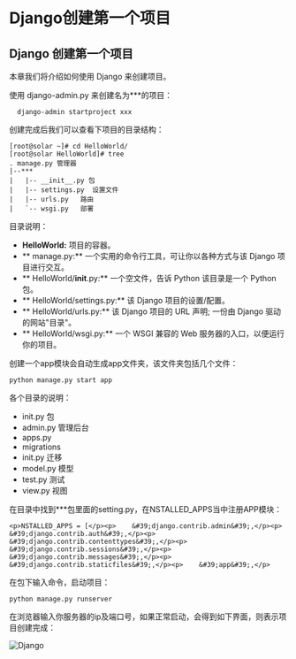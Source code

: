 # Django创建第一个项目


## Django 创建第一个项目

 本章我们将介绍如何使用 Django 来创建项目。

使用 django-admin.py 来创建名为***的项目：

 
```  django-admin startproject xxx```

 创建完成后我们可以查看下项目的目录结构：

 
```
[root@solar ~]# cd HelloWorld/
[root@solar HelloWorld]# tree
. manage.py 管理器
|--*** 
|   |-- __init__.py 包
|   |-- settings.py  设置文件
|   |-- urls.py   路由
|   `-- wsgi.py   部署

```

 目录说明：

* **HelloWorld:** 项目的容器。
* ** manage.py:** 一个实用的命令行工具，可让你以各种方式与该 Django 项目进行交互。
* ** HelloWorld/__init__.py:** 一个空文件，告诉 Python 该目录是一个 Python 包。
* ** HelloWorld/settings.py:** 该 Django 项目的设置/配置。
* ** HelloWorld/urls.py:** 该 Django 项目的 URL 声明; 一份由 Django 驱动的网站"目录"。
* ** HelloWorld/wsgi.py:** 一个 WSGI 兼容的 Web 服务器的入口，以便运行你的项目。

创建一个app模块会自动生成app文件夹，该文件夹包括几个文件：

```
python manage.py start app
```

 各个目录的说明：

* init.py 包
* admin.py 管理后台
* apps.py
* migrations
* init.py 迁移
* model.py 模型
* test.py 测试
* view.py 视图

在目录中找到***包里面的setting.py，在NSTALLED_APPS当中注册APP模块：

```
<p>NSTALLED_APPS = [</p><p>    &#39;django.contrib.admin&#39;,</p><p>    &#39;django.contrib.auth&#39;,</p><p>    &#39;django.contrib.contenttypes&#39;,</p><p>    &#39;django.contrib.sessions&#39;,</p><p>    &#39;django.contrib.messages&#39;,</p><p>    &#39;django.contrib.staticfiles&#39;,</p><p>    &#39;app&#39;,</p>
```

在包下输入命令，启动项目：

```
python manage.py runserver
```

在浏览器输入你服务器的ip及端口号，如果正常启动，会得到如下界面，则表示项目创建完成：

![Django](https://atts.w3cschool.cn/attachments/image/20170706/1499339400726027.jpg)







